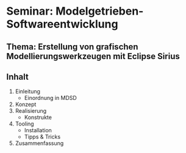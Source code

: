 # Seminar: Modelgetrieben-Softwareentwicklung


## Thema: Erstellung von grafischen Modellierungswerkzeugen mit Eclipse Sirius

## Inhalt
1. Einleitung  
    * Einordnung in MDSD 
2. Konzept
3. Realisierung
    * Konstrukte
4. Tooling
    * Installation
    * Tipps & Tricks
5. Zusammenfassung


